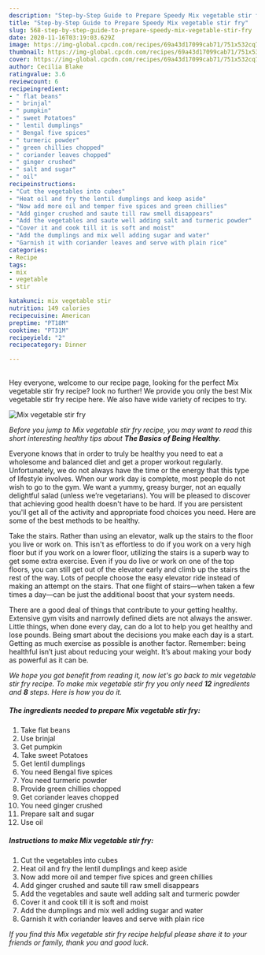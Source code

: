 ```yaml
---
description: "Step-by-Step Guide to Prepare Speedy Mix vegetable stir fry"
title: "Step-by-Step Guide to Prepare Speedy Mix vegetable stir fry"
slug: 568-step-by-step-guide-to-prepare-speedy-mix-vegetable-stir-fry
date: 2020-11-16T03:19:03.629Z
image: https://img-global.cpcdn.com/recipes/69a43d17099cab71/751x532cq70/mix-vegetable-stir-fry-recipe-main-photo.jpg
thumbnail: https://img-global.cpcdn.com/recipes/69a43d17099cab71/751x532cq70/mix-vegetable-stir-fry-recipe-main-photo.jpg
cover: https://img-global.cpcdn.com/recipes/69a43d17099cab71/751x532cq70/mix-vegetable-stir-fry-recipe-main-photo.jpg
author: Cecilia Blake
ratingvalue: 3.6
reviewcount: 6
recipeingredient:
- " flat beans"
- " brinjal"
- " pumpkin"
- " sweet Potatoes"
- " lentil dumplings"
- " Bengal five spices"
- " turmeric powder"
- " green chillies chopped"
- " coriander leaves chopped"
- " ginger crushed"
- " salt and sugar"
- " oil"
recipeinstructions:
- "Cut the vegetables into cubes"
- "Heat oil and fry the lentil dumplings and keep aside"
- "Now add more oil and temper five spices and green chillies"
- "Add ginger crushed and saute till raw smell disappears"
- "Add the vegetables and saute well adding salt and turmeric powder"
- "Cover it and cook till it is soft and moist"
- "Add the dumplings and mix well adding sugar and water"
- "Garnish it with coriander leaves and serve with plain rice"
categories:
- Recipe
tags:
- mix
- vegetable
- stir

katakunci: mix vegetable stir 
nutrition: 149 calories
recipecuisine: American
preptime: "PT18M"
cooktime: "PT31M"
recipeyield: "2"
recipecategory: Dinner

---
```

<br>
Hey everyone, welcome to our recipe page, looking for the perfect Mix vegetable stir fry recipe? look no further! We provide you only the best Mix vegetable stir fry recipe here. We also have wide variety of recipes to try.
<br>


![Mix vegetable stir fry](https://img-global.cpcdn.com/recipes/69a43d17099cab71/751x532cq70/mix-vegetable-stir-fry-recipe-main-photo.jpg)

<i>Before you jump to Mix vegetable stir fry recipe, you may want to read this short interesting healthy tips about <strong>The Basics of Being Healthy</strong>.</i>

Everyone knows that in order to truly be healthy you need to eat a wholesome and balanced diet and get a proper workout regularly. Unfortunately, we do not always have the time or the energy that this type of lifestyle involves. When our work day is complete, most people do not wish to go to the gym. We want a yummy, greasy burger, not an equally delightful salad (unless we’re vegetarians). You will be pleased to discover that achieving good health doesn't have to be hard. If you are persistent you'll get all of the activity and appropriate food choices you need. Here are some of the best methods to be healthy.

Take the stairs. Rather than using an elevator, walk up the stairs to the floor you live or work on. This isn't as effortless to do if you work on a very high floor but if you work on a lower floor, utilizing the stairs is a superb way to get some extra exercise. Even if you do live or work on one of the top floors, you can still get out of the elevator early and climb up the stairs the rest of the way. Lots of people choose the easy elevator ride instead of making an attempt on the stairs. That one flight of stairs—when taken a few times a day—can be just the additional boost that your system needs. 

There are a good deal of things that contribute to your getting healthy. Extensive gym visits and narrowly defined diets are not always the answer. Little things, when done every day, can do a lot to help you get healthy and lose pounds. Being smart about the decisions you make each day is a start. Getting as much exercise as possible is another factor. Remember: being healthful isn’t just about reducing your weight. It’s about making your body as powerful as it can be. 


<i>We hope you got benefit from reading it, now let's go back to mix vegetable stir fry recipe. To make mix vegetable stir fry you only need <strong>12</strong> ingredients and <strong>8</strong> steps. Here is how you do it.
</i>

##### The ingredients needed to prepare Mix vegetable stir fry:

1. Take  flat beans
1. Use  brinjal
1. Get  pumpkin
1. Take  sweet Potatoes
1. Get  lentil dumplings
1. You need  Bengal five spices
1. You need  turmeric powder
1. Provide  green chillies chopped
1. Get  coriander leaves chopped
1. You need  ginger crushed
1. Prepare  salt and sugar
1. Use  oil


##### Instructions to make Mix vegetable stir fry:

1. Cut the vegetables into cubes
1. Heat oil and fry the lentil dumplings and keep aside
1. Now add more oil and temper five spices and green chillies
1. Add ginger crushed and saute till raw smell disappears
1. Add the vegetables and saute well adding salt and turmeric powder
1. Cover it and cook till it is soft and moist
1. Add the dumplings and mix well adding sugar and water
1. Garnish it with coriander leaves and serve with plain rice


<i>If you find this Mix vegetable stir fry recipe helpful please share it to your friends or family, thank you and good luck.</i>
